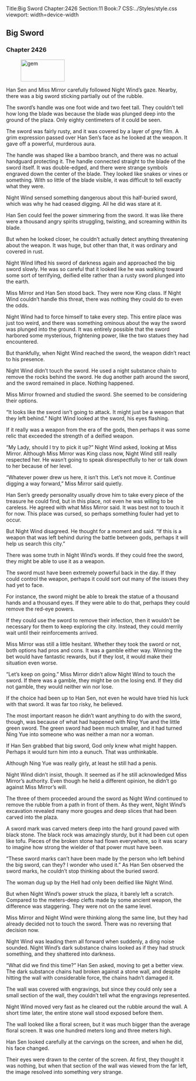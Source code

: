 Title:Big Sword 
Chapter:2426 
Section:11 
Book:7 
CSS:../Styles/style.css 
viewport: width=device-width
  
## Big Sword
### Chapter 2426 
<figure>
	<img src="../Images/gem.gif" alt="gem" id="gem" width="120" height="60" />
</figure>
  

  
  Han Sen and Miss Mirror carefully followed Night Wind’s gaze. Nearby, there was a big sword sticking partially out of the rubble.

The sword’s handle was one foot wide and two feet tall. They couldn’t tell how long the blade was because the blade was plunged deep into the ground of the plaza. Only eighty centimeters of it could be seen.

The sword was fairly rusty, and it was covered by a layer of grey film. A grim expression passed over Han Sen’s face as he looked at the weapon. It gave off a powerful, murderous aura.

The handle was shaped like a bamboo branch, and there was no actual handguard protecting it. The handle connected straight to the blade of the sword itself. It was double-edged, and there were strange symbols engraved down the center of the blade. They looked like snakes or vines or something. With so little of the blade visible, it was difficult to tell exactly what they were.

Night Wind sensed something dangerous about this half-buried sword, which was why he had ceased digging. All he did was stare at it.

Han Sen could feel the power simmering from the sword. It was like there were a thousand angry spirits struggling, twisting, and screaming within its blade.

But when he looked closer, he couldn’t actually detect anything threatening about the weapon. It was huge, but other than that, it was ordinary and covered in rust.

Night Wind lifted his sword of darkness again and approached the big sword slowly. He was so careful that it looked like he was walking toward some sort of terrifying, deified elite rather than a rusty sword plunged into the earth.

Miss Mirror and Han Sen stood back. They were now King class. If Night Wind couldn’t handle this threat, there was nothing they could do to even the odds.

Night Wind had to force himself to take every step. This entire place was just too weird, and there was something ominous about the way the sword was plunged into the ground. It was entirely possible that the sword harbored some mysterious, frightening power, like the two statues they had encountered.

But thankfully, when Night Wind reached the sword, the weapon didn’t react to his presence.

Night Wind didn’t touch the sword. He used a night substance chain to remove the rocks behind the sword. He dug another path around the sword, and the sword remained in place. Nothing happened.

Miss Mirror frowned and studied the sword. She seemed to be considering their options.

“It looks like the sword isn’t going to attack. It might just be a weapon that they left behind.” Night Wind looked at the sword, his eyes flashing.

If it really was a weapon from the era of the gods, then perhaps it was some relic that exceeded the strength of a deified weapon.

“My Lady, should I try to pick it up?” Night Wind asked, looking at Miss Mirror. Although Miss Mirror was King class now, Night Wind still really respected her. He wasn’t going to speak disrespectfully to her or talk down to her because of her level.

“Whatever power drew us here, it isn’t this. Let’s not move it. Continue digging a way forward,” Miss Mirror said quietly.

Han Sen’s greedy personality usually drove him to take every piece of the treasure he could find, but in this place, not even he was willing to be careless. He agreed with what Miss Mirror said. It was best not to touch it for now. This place was cursed, so perhaps something fouler had yet to occur.

But Night Wind disagreed. He thought for a moment and said. “If this is a weapon that was left behind during the battle between gods, perhaps it will help us search this city.”

There was some truth in Night Wind’s words. If they could free the sword, they might be able to use it as a weapon.

The sword must have been extremely powerful back in the day. If they could control the weapon, perhaps it could sort out many of the issues they had yet to face.

For instance, the sword might be able to break the statue of a thousand hands and a thousand eyes. If they were able to do that, perhaps they could remove the red-eye powers.

If they could use the sword to remove their infection, then it wouldn’t be necessary for them to keep exploring the city. Instead, they could merrily wait until their reinforcements arrived.

Miss Mirror was still a little hesitant. Whether they took the sword or not, both options had pros and cons. It was a gamble either way. Winning the bet would have fantastic rewards, but if they lost, it would make their situation even worse.

“Let’s keep on going.” Miss Mirror didn’t allow Night Wind to touch the sword. If there was a gamble, they might be on the losing end. If they did not gamble, they would neither win nor lose.

If the choice had been up to Han Sen, not even he would have tried his luck with that sword. It was far too risky, he believed.

The most important reason he didn’t want anything to do with the sword, though, was because of what had happened with Ning Yue and the little green sword. The green sword had been much smaller, and it had turned Ning Yue into someone who was neither a man nor a woman.

If Han Sen grabbed that big sword, God only knew what might happen. Perhaps it would turn him into a eunuch. That was unthinkable.

Although Ning Yue was really girly, at least he still had a penis.

Night Wind didn’t insist, though. It seemed as if he still acknowledged Miss Mirror’s authority. Even though he held a different opinion, he didn’t go against Miss Mirror’s will.

The three of them proceeded around the sword as Night Wind continued to remove the rubble from a path in front of them. As they went, Night Wind’s excavation revealed many more gouges and deep slices that had been carved into the plaza.

A sword mark was carved meters deep into the hard ground paved with black stone. The black rock was amazingly sturdy, but it had been cut open like tofu. Pieces of the broken stone had flown everywhere, so it was scary to imagine how strong the wielder of that power must have been.

“These sword marks can’t have been made by the person who left behind the big sword, can they? I wonder who used it.” As Han Sen observed the sword marks, he couldn’t stop thinking about the buried sword.

The woman dug up by the Hell had only been deified like Night Wind.

But when Night Wind’s power struck the plaza, it barely left a scratch. Compared to the meters-deep clefts made by some ancient weapon, the difference was staggering. They were not on the same level.

Miss Mirror and Night Wind were thinking along the same line, but they had already decided not to touch the sword. There was no reversing that decision now.

Night Wind was leading them all forward when suddenly, a ding noise sounded. Night Wind’s dark substance chains looked as if they had struck something, and they shattered into darkness.

“What did we find this time?” Han Sen asked, moving to get a better view. The dark substance chains had broken against a stone wall, and despite hitting the wall with considerable force, the chains hadn’t damaged it.

The wall was covered with engravings, but since they could only see a small section of the wall, they couldn’t tell what the engravings represented.

Night Wind moved very fast as he cleared out the rubble around the wall. A short time later, the entire stone wall stood exposed before them.

The wall looked like a floral screen, but it was much bigger than the average floral screen. It was one hundred meters long and three meters high.

Han Sen looked carefully at the carvings on the screen, and when he did, his face changed.

Their eyes were drawn to the center of the screen. At first, they thought it was nothing, but when that section of the wall was viewed from the far left, the image resolved into something very strange.
